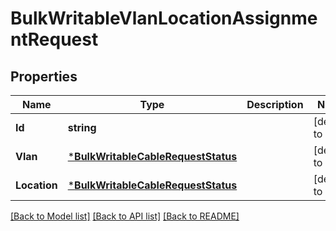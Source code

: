 # BulkWritableVlanLocationAssignmentRequest

## Properties
Name | Type | Description | Notes
------------ | ------------- | ------------- | -------------
**Id** | **string** |  | [default to null]
**Vlan** | [***BulkWritableCableRequestStatus**](BulkWritableCableRequest_status.md) |  | [default to null]
**Location** | [***BulkWritableCableRequestStatus**](BulkWritableCableRequest_status.md) |  | [default to null]

[[Back to Model list]](../README.md#documentation-for-models) [[Back to API list]](../README.md#documentation-for-api-endpoints) [[Back to README]](../README.md)

